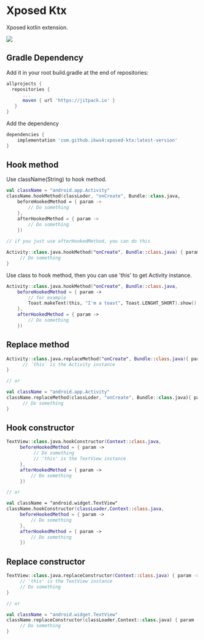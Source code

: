 # Xposed Ktx
Xposed kotlin extension.

[![](https://jitpack.io/v/ikws4/xposed-ktx.svg)](https://jitpack.io/#ikws4/xposed-ktx)

## Gradle Dependency
Add it in your root build.gradle at the end of repositories:
```gradle
allprojects {
  repositories {
      ...
      maven { url 'https://jitpack.io' }
   }
}
```
Add the dependency
```gradle
dependencies {
    implementation 'com.github.ikws4:xposed-ktx:latest-version'
}
```

## Hook method
Use className(String) to hook method.
```kotlin
val className = "android.app.Activity"
className.hookMethod(classLoder, "onCreate", Bundle::class.java,
    beforeHookedMethod = { param ->
        // Do something
    },
    afterHookedMethod = { param ->
        // Do something
    })
    
// if you just use afterHookedMethod, you can do this

Activity::class.java.hookMethod("onCreate", Bundle::class.java) { param ->
     // Do something
}
```
Use class to hook method, then you can use 'this' to get Activity instance.
```kotlin
Activity::class.java.hookMethod("onCreate", Bundle::class.java, 
    beforeHookedMethod = { param ->
        // for example
        Toast.makeText(this, "I'm a toast", Toast.LENGHT_SHORT).show()
    },
    afterHookedMethod = { param ->
        // Do something
    })
```

## Replace method
```kotlin
Activity::class.java.replaceMethod("onCreate", Bundle::class.java){ param ->
      // `this` is the Activity instance
}

// or

val className = "android.app.Activity"
className.replaceMethod(classLoder, "onCreate", Bundle::class.java){ param ->
      // Do something
}
```

## Hook constructor
```kotlin
TextView::class.java.hookConstructor(Context::class.java,
     beforeHookedMethod = { param ->
          // Do something
          // 'this' is the TextView instance
     },
     afterHookedMethod = { param ->
         // Do something
     })

// or

val className = "android.widget.TextView"
className.hookConstructor(classLoader,Context::class.java,
     beforeHookedMethod = { param ->
         // Do something
     },
     afterHookedMethod = { param ->
         // Do something
     })
```

## Replace constructor
```kotlin
TextView::class.java.replaceConstructor(Context::class.java) { param ->
     // 'this' is the TextView instance
     // Do something
}

// or

val className = "android.widget.TextView"
className.replaceConstructor(classLoader,Context::class.java) { param ->
     // Do something
}
```